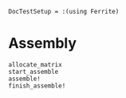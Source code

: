 ```@meta
DocTestSetup = :(using Ferrite)
```

# Assembly

```@docs
allocate_matrix
start_assemble
assemble!
finish_assemble!
```
